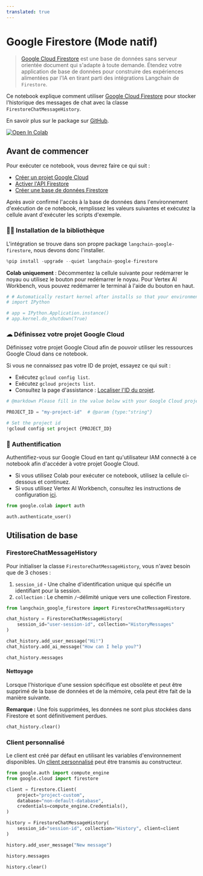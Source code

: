 ```yaml
---
translated: true
---
```


# Google Firestore (Mode natif)

> [Google Cloud Firestore](https://cloud.google.com/firestore) est une base de données sans serveur orientée document qui s'adapte à toute demande. Étendez votre application de base de données pour construire des expériences alimentées par l'IA en tirant parti des intégrations Langchain de `Firestore`.

Ce notebook explique comment utiliser [Google Cloud Firestore](https://cloud.google.com/firestore) pour stocker l'historique des messages de chat avec la classe `FirestoreChatMessageHistory`.

En savoir plus sur le package sur [GitHub](https://github.com/googleapis/langchain-google-firestore-python/).

[![Open In Colab](https://colab.research.google.com/assets/colab-badge.svg)](https://colab.research.google.com/github/googleapis/langchain-google-firestore-python/blob/main/docs/chat_message_history.ipynb)

## Avant de commencer

Pour exécuter ce notebook, vous devrez faire ce qui suit :

* [Créer un projet Google Cloud](https://developers.google.com/workspace/guides/create-project)
* [Activer l'API Firestore](https://console.cloud.google.com/flows/enableapi?apiid=firestore.googleapis.com)
* [Créer une base de données Firestore](https://cloud.google.com/firestore/docs/manage-databases)

Après avoir confirmé l'accès à la base de données dans l'environnement d'exécution de ce notebook, remplissez les valeurs suivantes et exécutez la cellule avant d'exécuter les scripts d'exemple.

### 🦜🔗 Installation de la bibliothèque

L'intégration se trouve dans son propre package `langchain-google-firestore`, nous devons donc l'installer.

```python
%pip install -upgrade --quiet langchain-google-firestore
```

**Colab uniquement** : Décommentez la cellule suivante pour redémarrer le noyau ou utilisez le bouton pour redémarrer le noyau. Pour Vertex AI Workbench, vous pouvez redémarrer le terminal à l'aide du bouton en haut.

```python
# # Automatically restart kernel after installs so that your environment can access the new packages
# import IPython

# app = IPython.Application.instance()
# app.kernel.do_shutdown(True)
```

### ☁ Définissez votre projet Google Cloud

Définissez votre projet Google Cloud afin de pouvoir utiliser les ressources Google Cloud dans ce notebook.

Si vous ne connaissez pas votre ID de projet, essayez ce qui suit :

* Exécutez `gcloud config list`.
* Exécutez `gcloud projects list`.
* Consultez la page d'assistance : [Localiser l'ID du projet](https://support.google.com/googleapi/answer/7014113).

```python
# @markdown Please fill in the value below with your Google Cloud project ID and then run the cell.

PROJECT_ID = "my-project-id"  # @param {type:"string"}

# Set the project id
!gcloud config set project {PROJECT_ID}
```

### 🔐 Authentification

Authentifiez-vous sur Google Cloud en tant qu'utilisateur IAM connecté à ce notebook afin d'accéder à votre projet Google Cloud.

- Si vous utilisez Colab pour exécuter ce notebook, utilisez la cellule ci-dessous et continuez.
- Si vous utilisez Vertex AI Workbench, consultez les instructions de configuration [ici](https://github.com/GoogleCloudPlatform/generative-ai/tree/main/setup-env).

```python
from google.colab import auth

auth.authenticate_user()
```

## Utilisation de base

### FirestoreChatMessageHistory

Pour initialiser la classe `FirestoreChatMessageHistory`, vous n'avez besoin que de 3 choses :

1. `session_id` - Une chaîne d'identification unique qui spécifie un identifiant pour la session.
1. `collection` : Le chemin `/`-délimité unique vers une collection Firestore.

```python
from langchain_google_firestore import FirestoreChatMessageHistory

chat_history = FirestoreChatMessageHistory(
    session_id="user-session-id", collection="HistoryMessages"
)

chat_history.add_user_message("Hi!")
chat_history.add_ai_message("How can I help you?")
```

```python
chat_history.messages
```

#### Nettoyage

Lorsque l'historique d'une session spécifique est obsolète et peut être supprimé de la base de données et de la mémoire, cela peut être fait de la manière suivante.

**Remarque :** Une fois supprimées, les données ne sont plus stockées dans Firestore et sont définitivement perdues.

```python
chat_history.clear()
```

### Client personnalisé

Le client est créé par défaut en utilisant les variables d'environnement disponibles. Un [client personnalisé](https://cloud.google.com/python/docs/reference/firestore/latest/client) peut être transmis au constructeur.

```python
from google.auth import compute_engine
from google.cloud import firestore

client = firestore.Client(
    project="project-custom",
    database="non-default-database",
    credentials=compute_engine.Credentials(),
)

history = FirestoreChatMessageHistory(
    session_id="session-id", collection="History", client=client
)

history.add_user_message("New message")

history.messages

history.clear()
```
